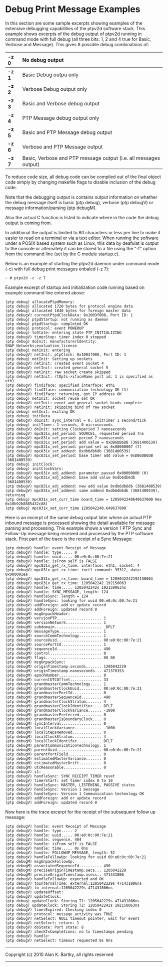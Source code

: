 <a href='Hidden comment: 
Copyright (c) 2010 Alan K. Bartky, all rights reserved
'></a>
# Debug Print Message Examples #

In this section are some sample excerpts showing examples of the extensive debugging capabilities of the ptpv2d software stack. This example shows excerpts of the debug output of ptpv2d running
in command mode with full debug (all three bits: 1, 2 and 4 true for Basic, Verbose and Message).  This gives 8 possible debug combinations of:

| **-z 0** | No debug output |
|:---------|:----------------|
| **-z 1** | Basic Debug outpu only |
| **-z 2** | Verbose Debug output only |
| **-z 3** | Basic and Verbose debug output|
| **-z 4** | PTP Message debug output only |
| **-z 5** | Basic and PTP Message debug output |
| **-z 6** | Verbose and PTP Message output |
| **-z 7** | Basic, Verbose and PTP message output (i.e. all messages output) |

To reduce code size, all debug code can be compiled out of the final object code simply by changing makefile flags to disable inclusion of the debug code.

Note that the debugging output is contains output information on whether the debug message itself is basic (ptp debug), verbose (ptp debugV) or message information/parsing (ptp debugM).

Also the actual C function is listed to indicate where in the code the debug output is coming from.

In additional the output is limited to 80 characters or less per line to make it easier to read on a terminal or via a text editor. When running the software under a POSIX based system such as Linux, this data by deafulat is output to the console or alternately it can be stored to a file using the “-f” option from the command line (set by the C module startup.c).

Below is an example of starting the ptpv2d daemon under command mode (-c) with full debug print messages enbaled (-z 7):

`~ # ptpv2d -c -z 7`

Example excerpt of startup and initialization code running based on example command line entered above:
```
(ptp debug) allocatePtpdMemory:
(ptp debug) allocated 1720 bytes for protocol engine data
(ptp debug) allocated 1040 bytes for foreign master data
(ptp debugV) currentPtpdClockData: 0x1003f008, Port ID: 1
(ptp debug) ptpdStartup: not running as daemon
(ptp debug) ptpdStartup: completed OK
(ptp debug) protocol: event POWERUP
(ptp debug) toState: entering state PTP_INITIALIZING
(ptp debugV) timerStop: timer index 0 stopped
(ptp debug) doInit: manufacturerIdentity: SNAP_Networks;evaluation_license
(ptp debug) netInit: entering
(ptp debugV) netInit: ptpClock: 0x1003f008, Port ID: 1
(ptp debug) netInit: Setting up sockets
(ptp debugV) netInit: created event socket 4
(ptp debugV) netInit: created general socket 5
(ptp debugV) netInit: raw socket create skipped
(ptp debugV) netInit: rtOpts->ifaceName port id: 1 is specified as eth1
(ptp debugV) findIface: specified interface: eth1
(ptp debugV) findIface: communication technology OK (1)
(ptp debugV) findIface: returning, got IP address OK
(ptp debug) netInit: socket reuse set OK
(ptp debugV) netInit: event and general socket binds complete
(ptp debugV) netInit: skipping bind of raw socket
(ptp debug) netInit: exiting OK
(ptp debug) initData
(ptp debugV) doInit: sync_interval = 0, initTimer 1 second/tick
(ptp debug) initTimer: 1 seconds, 0 microseconds
(ptp debugV) doInit: setting Clockperiod 7 nanoseconds
(ptp debugV) mpc831x_set_period: SOURCE1, requested period 7ns
(ptp debugV) mpc831x_set_period: period 7 nanoseconds
(ptp debugV) mpc831x_set_period: add value = 0xDB6DB6DB (3681400539)
(ptp debugV) mpc831x_set_period: period set as 0x00000007 (7)
(ptp debugV) mpc831x_set_addend: 0xdb6db6db (3681400539)
(ptp debugV) mpc831x_set_period: base timer add value = 0xDB6DB6DB (3681400539)
(ptp debug) initClock:
(ptp debug) initClockVars:
(ptp debugV) mpc831x_adj_addend: parameter passed 0x00000000 (0)
(ptp debugV) mpc831x_adj_addend: base add value 0xdb6db6db (3681400539)
(ptp debugV) mpc831x_adj_addend: new add value 0xdb6db6db (3681400539)
(ptp debugV) mpc831x_set_addend: same addend 0xdb6db6db (3681400539), returning
(ptp debug) mpc831x_set_curr_time board_time = 1205042240649637000 Hex 0x10b92b8885432c88)
(ptp debug) mpc831x_set_curr_time 1205042240.649637000`
```
Here is an excerpt of the same debug output later where an actual PTP inbound message is processed showing the detail available for message parsing and processing. This example shows a version 1 PTP Sync and Follow-Up message being received and processed by the PTP software stack.  First part of the trace is the receipt of a Sync Message:
```
(ptp debugV) handle: event Receipt of Message
(ptp debugV) handle: type..... 0
(ptp debugV) handle: uuid..... 00:e0:0c:00:7e:21
(ptp debugV) handle: isFrom self is FALSE
(ptp debugV) mpc831x_get_rx_time: interface: eth1, socket: 4
(ptp debugV) mpc831x_get_rx_time: ioctl command: 35312, data: 0x000001ea
(ptp debugV) mpc831x_get_rx_time: board_time = 1205042242192150063
(ptp debugV) mpc831x_get_rx_time: 1205042242.192150063
(ptp debugV) handle: time..... 1205042242s 192150063ns
(ptp debugV) handle: SYNC_MESSAGE, length: 124
(ptp debugV) handleSync: length = 124
(ptp debugV) handleSync: looking for uuid 00:e0:0c:00:7e:21
(ptp debugV) addForeign: add or update record
(ptp debugV) addForeign: updated record 0
(ptp debugM) msgUnpackHeader:
(ptp debugM) versionPTP.................... 1
(ptp debugM) versionNetwork................ 1
(ptp debugM) subdomain..................... _DFLT
(ptp debugM) messageType................... 1
(ptp debugM) sourceCommTechnology.......... 1
(ptp debugM) sourceUuid.................... 00:e0:0c:00:7e:21
(ptp debugM) sourcePortId.................. 1
(ptp debugM) sequenceId.................... 490
(ptp debugM) control....................... 0
(ptp debugM) flags......................... 00 08
(ptp debugM) msgUnpackSync:
(ptp debugM) originTimestamp.seconds....... 1205042229
(ptp debugM) originTimestamp.nanoseconds... 471370353
(ptp debugM) epochNumber................... 0
(ptp debugM) currentUTCOffset.............. 33
(ptp debugM) grandmasterCommTechnology..... 1
(ptp debugM) grandmasterClockUuid.......... 00:e0:0c:00:7e:21
(ptp debugM) grandmasterPortId............. 0
(ptp debugM) grandmasterSequenceId......... 490
(ptp debugM) grandmasterClockStratum....... 4
(ptp debugM) grandmasterClockIdentifier.... DFLT
(ptp debugM) grandmasterClockVariance...... -1000
(ptp debugM) grandmasterPreferred.......... 0
(ptp debugM) grandmasterIsBoundaryClock.... 0
(ptp debugM) syncInterval.................. 0
(ptp debugM) localClockVariance............ -1000
(ptp debugM) localStepsRemoved............. 0
(ptp debugM) localClockStratum............. 4
(ptp debugM) localClockIdentifer........... DFLT
(ptp debugM) parentCommunicationTechnology. 1
(ptp debugM) parentUuid.................... 00:e0:0c:00:7e:21
(ptp debugM) parentPortField............... 0
(ptp debugM) estimatedMasterVariance....... 0
(ptp debugM) estimatedMasterDrift.......... 0
(ptp debugM) utcReasonable................. 0
(ptp debugV) s1:
(ptp debugV) handleSync: SYNC_RECEIPT_TIMER reset
(ptp debugV) timerStart: set timer index 0 to 10
(ptp debugV) handleSync: MASTER, LISTENING, PASSIVE states
(ptp debugV) handleSync: Version 1 message
(ptp debugV) handleSync: Version 1 Communication technology OK
(ptp debugV) addForeign: add or update record
(ptp debugV) addForeign: updated record 0
```
Now here is the trace excerpt for the receipt of the subsequent follow up message:
```
(ptp debugV) handle: event Receipt of Message
(ptp debugV) handle: type..... 2
(ptp debugV) handle: uuid..... 00:e0:0c:00:7e:21
(ptp debugV) handle: sequence. 484
(ptp debugV) handle: isFrom self is FALSE
(ptp debugV) handle: time..... 0s 0ns
(ptp debugV) handle: FOLLOWUP_MESSAGE, length: 52
(ptp debugV) handleFollowUp: looking for uuid 00:e0:0c:00:7e:21
(ptp debugM) msgUnpackFollowUp:
(ptp debugM) associatedSequenceId.......... 490
(ptp debugM) preciseOriginTimestamp.secs... 1205042229
(ptp debugM) preciseOriginTimestamp.nsecs.. 471431806
(ptp debugV) handleFollowUp: expected and OK
(ptp debugV) toInternalTime: external:1205042229s 471431806ns
(ptp debugV) to internal:1205042229s 471431806ns
(ptp debugV) updateOffset:
(ptp debugV) updateClock:
(ptp debug) updateClock: Storing T1: 1205042229s 471431806ns
(ptp debug) updateClock: Storing T2: 1205042242s 192150063ns
(ptp debugV) timerExpired: Checking index 0
(ptp debugV) protocol: message_activity was TRUE
(ptp debugV) netSelect: NULL timeout pointer, wait for event
(ptp debugV) netSelect: return: 1
(ptp debugV) doState: Port state: 8
(ptp debugV) checkTxCompletions: no tx timestamps pending
(ptp debugV) handle:
(ptp debugV) netSelect: timeout requested 0s 0ns
```

---

Copyright (c) 2010 Alan K. Bartky, all rights reserved


---
